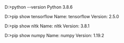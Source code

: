 D:\>python --version
Python 3.8.6

D:\>pip show tensorflow
Name: tensorflow
Version: 2.5.0

D:\>pip show nltk
Name: nltk
Version: 3.8.1

D:\>pip show numpy
Name: numpy
Version: 1.19.2
